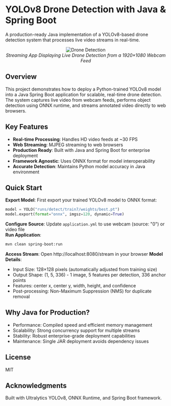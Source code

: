 # YOLOv8 Drone Detection with Java & Spring Boot

A production-ready Java implementation of a YOLOv8-based drone detection system that processes live video streams in real-time.


<div align="center">
  <img src="drone_detection_webcam.gif" alt="Drone Detection" />
  <br>
  <em>Streaming App Displaying Live Drone Detection from a 1920×1080 Webcam Feed</em>
</div>

## Overview

This project demonstrates how to deploy a Python-trained YOLOv8 model into a Java Spring Boot application for scalable, real-time drone detection. The system captures live video from webcam feeds, performs object detection using ONNX runtime, and streams annotated video directly to web browsers.

## Key Features

- **Real-time Processing**: Handles HD video feeds at ~30 FPS
- **Web Streaming**: MJPEG streaming to web browsers
- **Production Ready**: Built with Java and Spring Boot for enterprise deployment
- **Framework Agnostic**: Uses ONNX format for model interoperability
- **Accurate Detection**: Maintains Python model accuracy in Java environment


## Quick Start

**Export Model**: First export your trained YOLOv8 model to ONNX format:

   ```python
   model = YOLO("runs/detect/train7/weights/best.pt")
   model.export(format="onnx", imgsz=120, dynamic=True)
   ```

**Configure Source**: Update `application.yml` to use webcam (source: "0") or video file  
**Run Application**:
```bash
mvn clean spring-boot:run
```

**Access Stream**: Open http://localhost:8080/stream in your browser
**Model Details**:

- Input Size: 128×128 pixels (automatically adjusted from training size)
- Output Shape: (1, 5, 336) - 1 image, 5 features per detection, 336 anchor points
- Features: center x, center y, width, height, and confidence
- Post-processing: Non-Maximum Suppression (NMS) for duplicate removal

## Why Java for Production?

- Performance: Compiled speed and efficient memory management
- Scalability: Strong concurrency support for multiple streams
- Stability: Robust enterprise-grade deployment capabilities
- Maintenance: Single JAR deployment avoids dependency issues

## License

MIT

## Acknowledgments

Built with Ultralytics YOLOv8, ONNX Runtime, and Spring Boot framework.